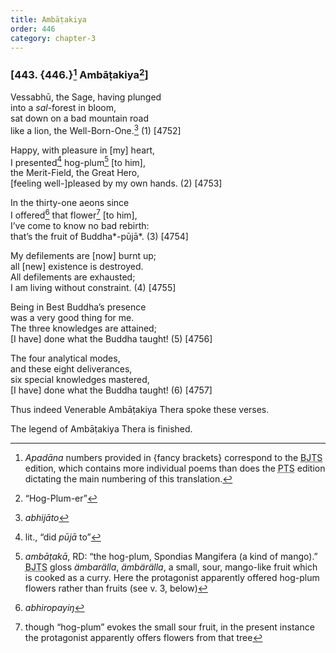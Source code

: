 ```yaml
---
title: Ambāṭakiya
order: 446
category: chapter-3
---
```


### \[443. {446.}[^1] Ambāṭakiya[^2]\]

Vessabhū, the Sage, having plunged  
into a *sal*-forest in bloom,  
sat down on a bad mountain road  
like a lion, the Well-Born-One.[^3] (1) \[4752\]

Happy, with pleasure in \[my\] heart,  
I presented[^4] hog-plum[^5] \[to him\],  
the Merit-Field, the Great Hero,  
\[feeling well-\]pleased by my own hands. (2) \[4753\]

In the thirty-one aeons since  
I offered[^6] that flower[^7] \[to him\],  
I’ve come to know no bad rebirth:  
that’s the fruit of Buddha*-pūjā*. (3) \[4754\]

My defilements are \[now\] burnt up;  
all \[new\] existence is destroyed.  
All defilements are exhausted;  
I am living without constraint. (4) \[4755\]

Being in Best Buddha’s presence  
was a very good thing for me.  
The three knowledges are attained;  
\[I have\] done what the Buddha taught! (5) \[4756\]

The four analytical modes,  
and these eight deliverances,  
six special knowledges mastered,  
\[I have\] done what the Buddha taught! (6) \[4757\]

Thus indeed Venerable Ambāṭakiya Thera spoke these verses.

The legend of Ambāṭakiya Thera is finished.

[^1]: *Apadāna* numbers provided in {fancy brackets} correspond to the <abbr title="Buddha Jayanthi Tripitaka Series">BJTS</abbr> edition, which contains more individual poems than does the <abbr title="Pali Text Society">PTS</abbr> edition dictating the main numbering of this translation.

[^2]: “Hog-Plum-er”

[^3]: *abhijāto*

[^4]: lit., “did *pūjā* to”

[^5]: *ambāṭakā*, RD: “the hog-plum, Spondias Mangifera (a kind of mango).” <abbr title="Buddha Jayanthi Tripitaka Series">BJTS</abbr> gloss *ämbarälla*, *ämbärälla*, a small, sour, mango-like fruit which is cooked as a curry. Here the protagonist apparently offered hog-plum flowers rather than fruits (see v. 3, below)

[^6]: *abhiropayiŋ*

[^7]: though “hog-plum” evokes the small sour fruit, in the present instance the protagonist apparently offers flowers from that tree
